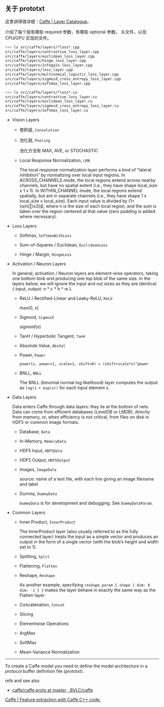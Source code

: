 ## 关于 prototxt

这里讲得很详细：[Caffe | Layer Catalogue](http://caffe.berkeleyvision.org/tutorial/layers.html)。

介绍了每个层有哪些 required 参数，有哪些 optional 参数。
头文件，以及 CPU/GPU 实现的文件。

```bash
>>> ls src/caffe/layers/*loss*.cpp
src/caffe/layers/contrastive_loss_layer.cpp
src/caffe/layers/euclidean_loss_layer.cpp
src/caffe/layers/hinge_loss_layer.cpp
src/caffe/layers/infogain_loss_layer.cpp
src/caffe/layers/loss_layer.cpp
src/caffe/layers/multinomial_logistic_loss_layer.cpp
src/caffe/layers/sigmoid_cross_entropy_loss_layer.cpp
src/caffe/layers/softmax_loss_layer.cpp

>>> ls src/caffe/layers/*loss*.cu
src/caffe/layers/contrastive_loss_layer.cu
src/caffe/layers/euclidean_loss_layer.cu
src/caffe/layers/sigmoid_cross_entropy_loss_layer.cu
src/caffe/layers/softmax_loss_layer.cu
```

-   Vision Layers
    +   卷积层, `Convolution`

    +   池化层, `Pooling`

        池化方法有 MAX, AVE, or STOCHASTIC

    +   Local Response Normalization, `LRN`

        The local response normalization layer performs a kind of “lateral
        inhibition” by normalizing over local input regions. In ACROSS_CHANNELS
        mode, the local regions extend across nearby channels, but have no
        spatial extent (i.e., they have shape local_size x 1 x 1). In
        WITHIN_CHANNEL mode, the local regions extend spatially, but are in
        separate channels (i.e., they have shape 1 x local_size x local_size).
        Each input value is divided by (1+(α/n)∑ix2i)β, where n is the size of
        each local region, and the sum is taken over the region centered at
        that value (zero padding is added where necessary).

-   Loss Layers

    +   Softmax, `SoftmaxWithLoss`

    +   Sum-of-Squares / Euclidean, `EuclideanLoss`

    +   Hinge / Margin, `HingeLoss`

-   Activation / Neuron Layers

    In general, activation / Neuron layers are element-wise operators, taking
    one bottom blob and producing one top blob of the same size. In the layers
    below, we will ignore the input and out sizes as they are identical: { input,
    output: n * c * h * w }.

    +   ReLU / Rectified-Linear and Leaky-ReLU, `ReLU`

        max(0, x)

    +   Sigmoid, `Sigmoid`

        sigmoid(x)

    +   TanH / Hyperbolic Tangent, `TanH`

    +   Absolute Value, `AbsVal`

    +   Power, `Power`

        `power(x, power=1, scale=1, shift=0) = (shift+scale*x)^power`

    +   BNLL, `BNLL`

        The BNLL (binomial normal log likelihood) layer computes the output as
        `log(1 + exp(x))` for each input element x.

-   Data Layers

    Data enters Caffe through data layers: they lie at the bottom of nets. Data
    can come from efficient databases (LevelDB or LMDB), directly from memory,
    or, when efficiency is not critical, from files on disk in HDF5 or common
    image formats.

    +   Database, `Data`

    +   In-Memory, `MemoryData`

    +   HDF5 Input, `HDF5Data`

    +   HDF5 Output, `HDF5Output`

    +   Images, `ImageData`

        source: name of a text file, with each line giving an image filename and label

    +   Dummy, `DummyData`

        `DummyData` is for development and debugging. See `DummyDataParam`.

-   Common Layers

    +   Inner Product, `InnerProduct`

        The InnerProduct layer (also usually referred to as the fully connected
        layer) treats the input as a simple vector and produces an output in
        the form of a single vector (with the blob’s height and width set to
        1).

    +   Splitting, `Split`
    +   Flattening, `Flatten`
    +   Reshape, `Reshape`

        As another example, specifying `reshape_param { shape { dim: 0 dim: -1 } }`
        makes the layer behave in exactly the same way as the Flatten
        layer.

    +   Concatenation, `Concat`
    +   Slicing
    +   Elementwise Operations
    +   ArgMax
    +   SoftMax
    +   Mean-Variance Normalization

---

To create a Caffe model you need to define the model architecture in a protocol buffer definition file (prototxt).

refs and see also

-   [caffe/caffe.proto at master · BVLC/caffe](https://github.com/BVLC/caffe/blob/master/src/caffe/proto/caffe.proto)

[Caffe | Feature extraction with Caffe C++ code.](http://caffe.berkeleyvision.org/gathered/examples/feature_extraction.html)
